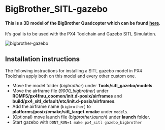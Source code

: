 # BigBrother_SITL-gazebo

#### This is a 3D model of the BigBrother Quadcopter which can be found [here](https://github.com/telemc97/BigBrother).
It's goal is to be used with the PX4 Toolchain and Gazebo SITL Simulation.

![bigbrother-gazebo](https://user-images.githubusercontent.com/57395320/135770673-e39983aa-c4c0-48ac-a090-d5d7a7273c61.png)

## Installation instructions
The following instructions for installing a SITL gazebo model in PX4 Toolchain apply both on this model and every other custom one.
- Move the model folder (*bigbrother*) under **Tools/sitl_gazebo/models**.
- Move the airframe file (*9000_bigbrother*) under **ROMFS/px4fmu_coomon/init.d-posix/airframes** and **build/px4_sitl_default/etc/init.d-posix/airframes**.
- Add the airframe name (``` bigbrother ```) to **platforms/posix/cmake/sitl_target.cmake** under ``` models ```.
- (Optional) move launch file (*bigbrother.launch*) under **launch** folder.
- Start gazebo with ``` DONT_RUN=1 make px4_sitl gazebo_bigbrother ```
